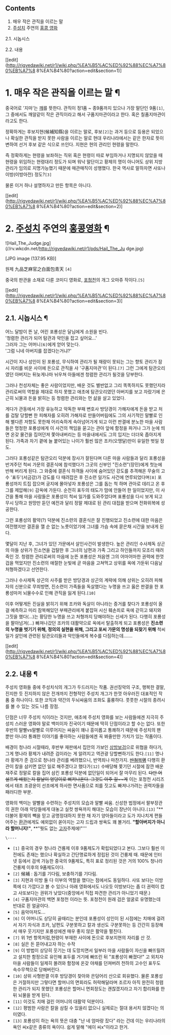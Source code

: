 ## Contents

    

1. 매우 작은 관직을 이르는 말 
2. [주성치](%EC%A3%BC%EC%84%B1%EC%B9%98.md) 주연의 [홍콩 영화](%ED%99%8D%EC%BD%A9%20%EC%98%81%ED%99%94.md)
    

2.1. 시놉시스

2.2. 내용

[[edit](http://rigvedawiki.net/r1/wiki.php/%EA%B5%AC%ED%92%88%EC%A7%80%EB%A7%8
8%EA%B4%80?action=edit&section=1)]

# 1. 매우 작은 관직을 이르는 말 ¶

  

중국어로 '지마'는 [깨](%EA%B9%A8.md)를 뜻한다. 관직이 정1품 ~ 종9품까지 있으나 가장 말단인 9품`[1]`, 그
중에서도 깨알같이 작은 관직이라고 해서 구품지마관이라고 한다. 혹은 칠품지마관이라고도 한다.

  

정확하게는 후보지현(候補知縣)을 이르는 말로, 후보`[2]`는 과거 등으로 등용은 되었으나 확실한 관직을 받지 못한 사람을 이르는 말로 현대
우리나라에서는 같은 한자로 뜻이 변하여 선거 후보 같은 식으로 쓰인다. 지현은 현의 관리인 현령을 말한다.

  

즉 정확하게는 현령을 보좌하는 직위 혹은 현령이 따로 부임하거나 지명되지 않았을 때 현령을 위임하는 현령대리 정도가 되며 워낙 말단이고
황제의 명이 아니어도 상위 지방관리가 임의로 지명가능했기 때문에 매관매직이 성행했다. 한국 역사로 말하자면 사또나 이방(이방아전)
정도?`[3]`

  

물론 이거 하나 설명하자고 만든 항목은 아니다.

  

[[edit](http://rigvedawiki.net/r1/wiki.php/%EA%B5%AC%ED%92%88%EC%A7%80%EB%A7%8
8%EA%B4%80?action=edit&section=2)]

# 2. [주성치](%EC%A3%BC%EC%84%B1%EC%B9%98.md) 주연의 [홍콩영화](%ED%99%8D%EC%BD%A9%20%EC%98%81%ED%99%94.md) ¶

  

![Hail_The_Judge.jpg](//rv.wkcdn.net/http://rigvedawiki.net/r1/pds/Hail_The_Ju
dge.jpg)

[JPG image (137.95 KB)]

  

원제 九品芝麻官之白面包青天 `[4]`

  

중국의 판관을 소재로 다룬 코미디 영화로, [포청천](%ED%8F%AC%EC%B2%AD%EC%B2%9C.md)의 개그 오마쥬
작이다.`[5]`

  
  
  

[[edit](http://rigvedawiki.net/r1/wiki.php/%EA%B5%AC%ED%92%88%EC%A7%80%EB%A7%8
8%EA%B4%80?action=edit&section=3)]

## 2.1. 시놉시스 ¶

어느 달밤이 뜬 날, 어린 포룡성은 달님에게 소원을 빈다.  
'청렴한 관리가 되어 탐관과 악인을 잡고 싶어요...'  
그러자 그는 어머니`[6]`에게 얻어 맞는다.  
'그럼 니네 아버지를 잡겠다는거냐?'

  
시간이 지나 성인이 된 포룡성, 무식하여 관리가 될 재량이 못되는 그는 향토 관리가 잠시 자리를 비운 사이에 돈으로 관직을 사
'구품지마관'이 된다.`[7]` 그런 그에게 탐관오리였던 아버지는 뒤늦게나마 뉘우쳐 아들에겐 청렴한 관리가 될것을 당부한다.

  

그러나 천성자체는 좋은 사람이었지만, 배운 것도 별반없고 그리 똑똑하지도 못했던지라 관리로써의 역할을 제대로 하지 못했고 애초에 탐관오리였던
아버지를 보고 자랐기에 은근히 뇌물과 돈을 밝히는 등 청렴한 관리와는 먼 삶을 살고 있었다.

  

게다가 관동에서 가장 유능하고 악독한 부패 변호사 방당경이 가해자에게 돈을 받고 처를 겁탈 당할뻔 한 피해자를 오히려 가해자로 만들어버림에도
그의 사기적인 말빨로 인해 별다른 저항도 못한채 어리숙하게 속아넘어가게 되고 이런 판결에 분노한 마을 사람들은 멍청한 포룡성에게 이 사건의
책임을 묻고는 관아 앞에 함정을 파거나 그가 눈에 띄면 온갖 물건을 집어던져 쫓아내버리는 등 마을내에서도 그의 입지는 더더욱 좁아지게 된다.
가족과 자기 곁에 늘 붙어있는 나이가 훨씬 많은 조카(오맹달)만이 유일한 벗일 정도.

  

그러다 포룡성같은 탐관오리 덕분에 장사가 잘된다며 다른 마을 사람들과 달리 포룡성을 반겨주던 척씨 가문의 결혼식에 참석했다가 그곳의 신부인
"진소련"(장민)에게 첫눈에 반해 버리게 된다. 그 와중에 결혼식 하객들 사이에 숨어있던 강도를 추격해온 무술의 고수 '표두'(서금강)가
강도를 다 때려잡은 후 진소련 일가도 사건에 연루되었다며`[8]` 포룡성까지 트집 잡으며 궁지에 몰아넣자 포룡성은 그를 돕는 척 하며 관아로
데리고 온 후 그를 제압해`[9]` 감옥에 가둔다. 순전히 표두의 태도가 맘에 안들어 한 일이었지만, 이 사건을 통해 마을 사람들은 포룡성이
척씨 일가를 도와주었다며 표룡성을 다시 보게 되고 무시 당하고 원망만 듣던 예전과 달리 정말 제대로 된 관리 대접을 받으며 전화위복에
성공한다.

  

그런 포룡성의 활약(?) 덕분에 진소련의 결혼식은 잘 진행되었고 진소련에 대한 마음은 여전했지만 결혼을 깰 순 없는 노릇이었기에 그녀를 가슴
속에 묻은채 시간을 보내게 된다.

  

몇달이 지난 후, 그녀가 있던 가문에서 살인사건이 발생한다. 높은 관리인 수사제독 상곤의 아들 상위가 진소연을 겁탈한 후 그녀의 남편과 가족
그리고 하인들까지 모조리 때려죽인 것. 청렴한 관리로써의 마음에 눈뜬 포룡성은 처음엔 그의 어마어마한 권력에 한껏 겁을 먹었지만 진소련의
애절한 눈빛에 곧 마음을 고쳐먹고 상위를 옥에 가둔뒤 다음날 처형하겠다고 선언한다.

  

그러나 수사제독 상곤의 사주를 받은 방당경과 상곤의 계략에 의해 상위는 오히려 피해자의 신분으로 무죄방면, 진소련이 가족들을 독살했다는
누명을 쓰고 옳은 판결을 한 포룡성마저 뇌물수수로 인해 관직을 잃게 된다.`[10]`

  

이후 어떻게든 진실을 밝히기 위해 조카와 독살이 아니라는 증거를 찾다가 포룡성이 올걸 예측하고 미리 잠복해있던 부패관리에게 붙잡혀 시신
훼손죄로 옥에 갇히고 돼지와 그짓을 했다(...)는 황당한 누명을 쓰고 처형까지 당해야하는 신세가 된다. 다행히 포룡성을 팔아넘겨(...)
빠져나갔던 조카의 대활약으로 옥에서 탈출하게 되고 포룡성은 **진소련의 누명을 벗기기 위해, 정의의 실현을 위해, 그리고 포씨 가문의 명성을
되찾기 위해** 척씨 일가 살인에 관련된 탐관오리들과 악인들에게 복수를 다짐하는데…….

  

[[edit](http://rigvedawiki.net/r1/wiki.php/%EA%B5%AC%ED%92%88%EC%A7%80%EB%A7%8
8%EA%B4%80?action=edit&section=4)]

## 2.2. 내용 ¶

주성치 영화들 중에 주성치식의 개그가 두드러지는 작품. 권선징악의 구조, 행복한 결말, 진지한 듯 진지하지 않은 전개까지 전형적인 주성치
개그가 한껏 아우러진 대표적인 작품 중 하나이다. 또한 코믹과 약간의 두뇌싸움의 조화도 훌륭하다. 풋풋한 시절의 종려시를 볼 수 있는 것도
나름 장점.

  

단점은 너무 주성치 식이라는 것지만, 애초에 주성치 영화를 보는 사람들에겐 지극히 주성치 스러운 영화야 말로 백미이자 진국이기 때문에 딱히
단점이라고 할 수는 없다. 또한 후반의 말빨vs말빨로 이루어지는 싸움이 꽤나 흥미롭고 통쾌하기 때문에 주성치의 팬 뿐만 아니라 통쾌한
이야기를 좋아하는 사람들에겐 꼭 봐줄만한 가치가 있는 작품이다.

  

배경이 청나라 시절때라, 후반부 재판에서 집안의 가보인
[상방보검](%EC%83%81%EB%B0%A9%EB%B3%B4%EA%B2%80.md)으로 위협을 하다가, 그게 명나라 황제가 내려준
검이라는 게 알려지고 역관광 당할뻔하기도 한다.`[11]` 명나라 황제가 준 검으로 청나라 관리를 베려했으니, 반역죄나 마찬가지.
<del>[반청복명](%EB%B0%98%EC%B2%AD%EB%B3%B5%EB%AA%85.md)</del> 다행히 환관이 칼을 삼키면
없던 일로 해주겠다고 했다가`[12]` 수배당해 쫓기던 시절에 잠깐 배운 재주로 정말로 칼을 집어 삼킨 포룡성 덕분에 없던일이 되어서 잘
마무리 된다. <del>다만 어설프게 배웠는지 칼날이 엉덩이로 삐져나온다. 그것도 아주 길~~게</del> 이는 포청천 시리즈에서 태조
조광윤이 선조에게 하사한 면사품으로 죄를 짓고도 빠져나가려는 권력자들을 패러디한 부분.

  

영화의 백미는 말빨을 수련하는 주성치의 모습과 말빨 싸움. 신성한 법정에서 팔부장관의 권한 아래 악당들에게 대놓고 실컷 쌍욕까지 해대는
모습이 장난이 아니다.`[13]` "** 더불어 황제의 빽을 믿고 공명정대하지 못한 채 자기 양아들이라고 도가 지나치게 편들어주는
[환관](%ED%99%98%EA%B4%80.md)에게도 예외없이 쏟아지는 고자 드립과 쌍욕도 꽤 볼거리. **"할아버지가 아니라
할머니지!"**, **"뭣도 없는 [고자](%EA%B3%A0%EC%9E%90.md)주제에!"'''

  

`\----`

  * `[1]` 중국의 경우 청나라 건륭제 이후 9품제도가 확립되었다고 본다. 그보다 훨씬 이전에도 존재는 했으나 확실하고 간단명료하게 정립된 것이 건륭제 때. 때문에 인터넷 등에서 검색 가능한 중국의 9품제도, 특히 표로 정리된 것은 거의 100% 청나라 건륭제 이후의 9품제도이다.
  * `[2]` 候補 : 돕기를 기다림, 보충하기를 기다림.
  * `[3]` 지현과 이방 둘 다 이부의 역할을 했다는 점에서도 동일하다. 사또 보다는 이방 쪽에 더 가깝다고 볼 수 있으나 아래 영화에서도 나오듯 이방보다는 좀 더 권력이 컸고 사또보다는 권위가 낮았다(중앙에서 직접 파견한 관리가 아니었기 때문.)
  * `[4]` 구품지마관의 백면 포청천 이라는 뜻. 포청천이 원래 검은 얼굴로 유명했는데 반대로 흰 얼굴이다.
  * `[5]` 음악마저도...
  * `[6]` 이 어머니도 상당히 골때리는 분인데 포룡성이 성인이 된 시점에는 치매에 걸려서 자기 자식과 조카, 남편도 구분못하고 칼과 생선도 구분못하는 등 간간히 등장해서 매우 웃기지만 포룡성에겐 매우 좋지 않은 활약을 펼친다.
  * `[7]` 위 1번 항목처럼,현령이 부재한 사이에 돈으로 후보지현의 자리를 산 것.
  * `[8]` 실은 돈 뜯어내고자 하는 수작
  * `[9]` 이 방법이 상당히 웃기는 데 도망치면서 일부러 마을 사람들이 자신을 빠뜨릴려고 설치한 함정으로 유인해 표두를 거기에 빠뜨린 뒤 "포룡성이 빠졌다!" 고 외치자 마을 사람들이 일제히 몰려와 함정에 온갖 야채를 던져버려 천하의 고수인 표두도 속수무책으로 당해버린다.
  * `[10]` 상위 사형판결 이후 방당경이 찾아와 은덩어리 산으로 회유했다. 물론 포룡성은 거절하지만 그렇다면 할머니의 면회라도 허락해달라며 조르자 아직 완전히 청렴한 관리가 되지 못했던 포룡성은 할머니 면회정도는 괜찮겠지라고 자기 합리화를 한 뒤 뇌물을 받게 된다.
  * `[11]` 이것도 치매 걸린 어머니의 대활약 덕분이다.
  * `[12]` 평범한 사람은 칼을 삼킬 수 있을리 없으니 실제로는 절대 용서치 않겠다는 의미였다.
  * `[13]` 포룡성이 하는 욕의 뜻은 대충 "난 네 엄마랑 잤다" 라는 건데 이는 우리나라의 욕인 씨x같은 종류의 욕이다. 쉽게 말해 "에이 씨x"이라고 한거.

